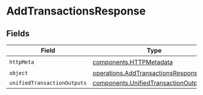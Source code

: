 # AddTransactionsResponse


## Fields

| Field                                                                                            | Type                                                                                             | Required                                                                                         | Description                                                                                      |
| ------------------------------------------------------------------------------------------------ | ------------------------------------------------------------------------------------------------ | ------------------------------------------------------------------------------------------------ | ------------------------------------------------------------------------------------------------ |
| `httpMeta`                                                                                       | [components.HTTPMetadata](../../models/components/httpmetadata.md)                               | :heavy_check_mark:                                                                               | N/A                                                                                              |
| `object`                                                                                         | [operations.AddTransactionsResponseBody](../../models/operations/addtransactionsresponsebody.md) | :heavy_minus_sign:                                                                               | N/A                                                                                              |
| `unifiedTransactionOutputs`                                                                      | [components.UnifiedTransactionOutput](../../models/components/unifiedtransactionoutput.md)[]     | :heavy_minus_sign:                                                                               | N/A                                                                                              |